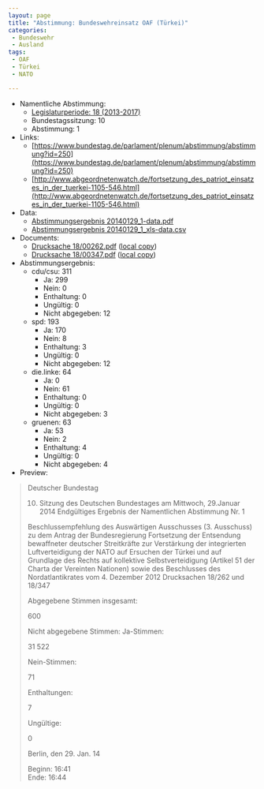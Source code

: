 ```yaml
---
layout: page
title: "Abstimmung: Bundeswehreinsatz OAF (Türkei)"
categories:
 - Bundeswehr
 - Ausland
tags:
 - OAF
 - Türkei
 - NATO

---
```


* Namentliche Abstimmung:
    * [Legislaturperiode: 18 (2013-2017)](https://de.wikipedia.org/wiki/18._Deutscher_Bundestag)
    * Bundestagssitzung: 10
    * Abstimmung: 1
* Links: 
    * [https://www.bundestag.de/parlament/plenum/abstimmung/abstimmung?id=250](https://www.bundestag.de/parlament/plenum/abstimmung/abstimmung?id=250)
    * [http://www.abgeordnetenwatch.de/fortsetzung_des_patriot_einsatzes_in_der_tuerkei-1105-546.html](http://www.abgeordnetenwatch.de/fortsetzung_des_patriot_einsatzes_in_der_tuerkei-1105-546.html)
* Data: 
    * [Abstimmungsergebnis 20140129_1-data.pdf](/res/abstimmungsliste/20140129_1-data.pdf)
    * [Abstimmungsergebnis 20140129_1_xls-data.csv](/res/abstimmungsliste/analyses/20140129_1_xls-data.csv)
* Documents: 
    * [Drucksache 18/00262.pdf](http://dip21.bundestag.de/dip21/btd/18/002/1800262.pdf) ([local copy](/res/abstimmungsdaten/018-010-01/1800262.pdf))
    * [Drucksache 18/00347.pdf](http://dip21.bundestag.de/dip21/btd/18/003/1800347.pdf) ([local copy](/res/abstimmungsdaten/018-010-01/1800347.pdf))
* Abstimmungsergebnis:
    * cdu/csu: 311
        * Ja: 299
        * Nein: 0
        * Enthaltung: 0
        * Ungültig: 0
        * Nicht abgegeben: 12
    * spd: 193
        * Ja: 170
        * Nein: 8
        * Enthaltung: 3
        * Ungültig: 0
        * Nicht abgegeben: 12
    * die.linke: 64
        * Ja: 0
        * Nein: 61
        * Enthaltung: 0
        * Ungültig: 0
        * Nicht abgegeben: 3
    * gruenen: 63
        * Ja: 53
        * Nein: 2
        * Enthaltung: 4
        * Ungültig: 0
        * Nicht abgegeben: 4
* Preview: 
> Deutscher Bundestag
> 
> 10. Sitzung des Deutschen Bundestages
> am Mittwoch, 29.Januar 2014
> Endgültiges Ergebnis der Namentlichen Abstimmung Nr. 1
> 
> Beschlussempfehlung des Auswärtigen Ausschusses (3. Ausschuss) zu dem Antrag
> der Bundesregierung
> Fortsetzung der Entsendung bewaffneter deutscher Streitkräfte zur Verstärkung der
> integrierten Luftverteidigung der NATO auf Ersuchen der Türkei und auf Grundlage
> des Rechts auf kollektive Selbstverteidigung (Artikel 51 der Charta der Vereinten
> Nationen) sowie des Beschlusses des Nordatlantikrates vom 4. Dezember 2012
> Drucksachen 18/262 und 18/347
> 
> Abgegebene Stimmen insgesamt:
> 
> 600
> 
> Nicht abgegebene Stimmen:
> Ja-Stimmen:
> 
> 31
> 522
> 
> Nein-Stimmen:
> 
> 71
> 
> Enthaltungen:
> 
> 7
> 
> Ungültige:
> 
> 0
> 
> Berlin, den 29. Jan. 14
> 
> Beginn: 16:41  
> Ende: 16:44
